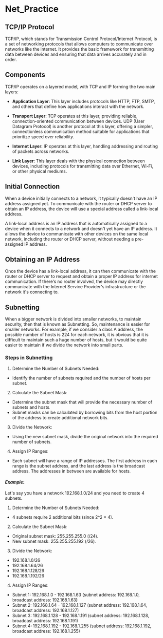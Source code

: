 # Net_Practice


## TCP/IP Protocol
TCP/IP, which stands for Transmission Control Protocol/Internet Protocol, is a set of networking protocols that allows computers to communicate over networks like the internet. It provides the basic framework for transmitting data between devices and ensuring that data arrives accurately and in order.

## Components
TCP/IP operates on a layered model, with TCP and IP forming the two main layers:

- **Application Layer**: This layer includes protocols like HTTP, FTP, SMTP, and others that define how applications interact with the network.

- **Transport Layer**: TCP operates at this layer, providing reliable, connection-oriented communication between devices. UDP (User Datagram Protocol) is another protocol at this layer, offering a simpler, connectionless communication method suitable for applications that prioritize speed over reliability.

- **Internet Layer**: IP operates at this layer, handling addressing and routing of packets across networks.

- **Link Layer**: This layer deals with the physical connection between devices, including protocols for transmitting data over Ethernet, Wi-Fi, or other physical mediums.

## Initial Connection
When a device initially connects to a network, it typically doesn't have an IP address assigned yet. To communicate with the router or DHCP server to obtain an IP address, the device will use a special address called a link-local address.

A link-local address is an IP address that is automatically assigned to a device when it connects to a network and doesn't yet have an IP address. It allows the device to communicate with other devices on the same local network, including the router or DHCP server, without needing a pre-assigned IP address.

## Obtaining an IP Address
Once the device has a link-local address, it can then communicate with the router or DHCP server to request and obtain a proper IP address for internet communication. If there's no router involved, the device may directly communicate with the Internet Service Provider's infrastructure or the network it's connecting to.


## Subnetting
When a bigger network is divided into smaller networks, to maintain security, then that is known as Subnetting. So, maintenance is easier for smaller networks. For example, if we consider a class A address, the possible number of hosts is 224 for each network, it is obvious that it is difficult to maintain such a huge number of hosts, but it would be quite easier to maintain if we divide the network into small parts.

### Steps in Subnetting
1. Determine the Number of Subnets Needed:
- Identify the number of subnets required and the number of hosts per subnet.

2. Calculate the Subnet Mask:
- Determine the subnet mask that will provide the necessary number of subnets and hosts.
- Subnet masks can be calculated by borrowing bits from the host portion of the address to create additional network bits.

3. Divide the Network:
- Using the new subnet mask, divide the original network into the required number of subnets.

4. Assign IP Ranges:
- Each subnet will have a range of IP addresses. The first address in each range is the subnet address, and the last address is the broadcast address. The addresses in between are available for hosts.

#### *Example*:
Let's say you have a network 192.168.1.0/24 and you need to create 4 subnets.

1. Determine the Number of Subnets Needed:
- 4 subnets require 2 additional bits (since 2^2 = 4).

2. Calculate the Subnet Mask:
- Original subnet mask: 255.255.255.0 (/24).
- New subnet mask: 255.255.255.192 (/26).

3. Divide the Network:
- 192.168.1.0/26
- 192.168.1.64/26
- 192.168.1.128/26
- 192.168.1.192/26

4. Assign IP Ranges:
- Subnet 1: 192.168.1.0 - 192.168.1.63 (subnet address: 192.168.1.0, broadcast address: 192.168.1.63)
- Subnet 2: 192.168.1.64 - 192.168.1.127 (subnet address: 192.168.1.64, broadcast address: 192.168.1.127)
- Subnet 3: 192.168.1.128 - 192.168.1.191 (subnet address: 192.168.1.128, broadcast address: 192.168.1.191)
- Subnet 4: 192.168.1.192 - 192.168.1.255 (subnet address: 192.168.1.192, broadcast address: 192.168.1.255)
